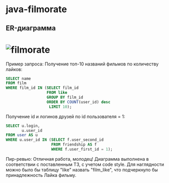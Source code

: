 # java-filmorate
## ER-диаграмма

![filmorate](https://user-images.githubusercontent.com/114815793/233120990-907ca13c-26ba-4127-86b9-fa67352b0fcc.png)
=======

Пример запроса:
Получение топ-10 названий фильмов по количеству лайков:
```sql
SELECT name
FROM film
WHERE film_id IN (SELECT film_id
                  FROM like
                  GROUP BY film_id
                  ORDER BY COUNT(user_id) desc
                   LIMIT 10);
```
Получение id и логинов друзей по id пользователя = 1:
```sql 
SELECT u.login,
       u.user_id
FROM user AS u
WHERE u.user_id IN (SELECT f.user_second_id
                    FROM friendship AS f
                    WHERE f.user_first_id = 1);
```

Пир-ревью:
Отличная работа, молодец! 
Диаграмма выполнена в соответствии с поставленным ТЗ,
с учетом code style. 
Для наглядности можно было бы таблицу "like" назвать "film_like", 
что подчеркнуло бы принадлежность Лайка фильму. 
